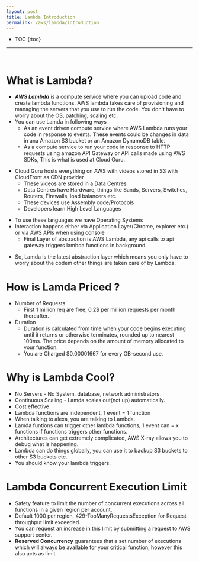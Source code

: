 ```yaml
---
layout: post
title: Lambda Introduction
permalink: /aws/lambda/introduction
---
```


- TOC
{:toc}

<hr><br>

# What is Lambda?
- ***AWS Lambda*** is a compute service where you can upload code and create lambda functions. AWS lambda takes care of provisioning and managing the servers that you use to run the code. You don't have to worry about the OS, patching, scaling etc.
- You can use Lamda in following ways
    - As an event driven compute service where AWS Lambda runs your code in response to events. These events could be changes in data in ana Amazon S3 bucket or an Amazon DynamoDB table.
    - As a compute service to run your code in response to HTTP requests using amazon API Gateway or API calls made using AWS SDKs, This is what is used at Cloud Guru.

* Cloud Guru hosts everything on AWS with videos stored in S3 with CloudFront as CDN provider
  - These videos are stored in a Data Centres
  - Data Centres have Hardware, things like Sands, Servers, Switches, Routers, Firewalls, load balancers etc.
  - These devices use Assembly code/Protocols
  - Developers learn High Level Languages
- To use these languages we have Operating Systems
- Interaction happens either via Application Layer(Chrome, explorer etc.) or via AWS APIs when using console
  - Final Layer of abstraction is AWS Lambda, any api calls to api gateway  triggers lambda functions in background.
* So, Lamda is the latest abstraction layer which means you only have to worry about the codem other things are taken care of by Lambda.

# How is Lamda Priced ?
- Number of Requests
    - First 1 million req are free, 0.2$ per million requests per month thereafter.
- Duration
    - Duration is calculated from time when your code begins executing until it returns or otherwise terminates, rounded up to nearest 100ms. The price depends on the amount of memory allocated to your function.
    - You are Charged $0.00001667 for every GB-second use.

# Why is Lambda Cool?
- No Servers - No System, database, network administrators
- Continuous Scaling - Lamda scales out(not up) automatically.
- Cost effective
- Lambda functions are independent, 1 event = 1 function
- When talking to alexa, you are talking to Lambda.
- Lamda funtions can trigger other lambda functions, 1 event can = x functions if functions triggers other functions.
- Architectures can get extremely complicated, AWS X-ray allows you to debug what is happening.
- Lambda can do things globally, you can use it to backup S3 buckets to other S3 buckets etc.
- You should know your lambda triggers.

# Lambda Concurrent Execution Limit
- Safety feature to limit the number of concurrent executions across all functions in a given region per account.
- Default 1000 per region, 429-TooManyRequestsException for Request throughput limit exceeded.
- You can request an increase in this limit by submitting a request to AWS support center.
- **Reserved Concurrency** guarantees that a set number of executions which will always be available for your critical function, however this also acts as limit.
